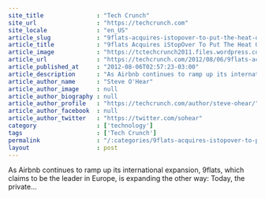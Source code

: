 ```yaml
---
site_title               : "Tech Crunch"
site_url                 : "https://techcrunch.com"
site_locale              : "en_US"
article_slug             : "9flats-acquires-istopover-to-put-the-heat-on-airbnb-doubles-its-rentals-capacity"
article_title            : "9flats Acquires iStopOver To Put The Heat On Airbnb, Doubles Its Rentals Capacity"
article_image            : "https://tctechcrunch2011.files.wordpress.com/2012/08/9flats-logo.jpg?w=764&h=282&crop=1"
article_url              : "https://techcrunch.com/2012/08/06/9flats-acquires-istopover-to-put-the-heat-on-airbnb-doubles-its-rentals-capacity/"
article_published_at     : "2012-08-06T02:57:23-03:00"
article_description      : "As Airbnb continues to ramp up its international expansion, 9flats, which claims to be the leader in Europe, is expanding the other way: Today, the private..."
article_author_name      : "Steve O'Hear"
article_author_image     : null
article_author_biography : null
article_author_profile   : "https://techcrunch.com/author/steve-ohear/"
article_author_facebook  : null
article_author_twitter   : "https://twitter.com/sohear"
category                 : ['technology']
tags                     : ['Tech Crunch']
permalink                : "/:categories/9flats-acquires-istopover-to-put-the-heat-on-airbnb-doubles-its-rentals-capacity/"
layout                   : post
---
```


As Airbnb continues to ramp up its international expansion, 9flats, which claims to be the leader in Europe, is expanding the other way: Today, the private...
